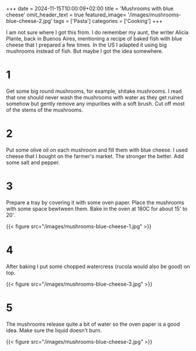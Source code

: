 +++
date = 2024-11-15T10:00:09+02:00
title = 'Mushrooms with blue cheese'
omit_header_text = true
featured_image= '/images/mushrooms-blue-cheese-2.jpg'
tags = ['Pasta']
categories = ['Cooking']
+++

I am not sure where I got this from. I do remember my aunt, the writer
Alicia Plante, back in Buenos Aires, mentioning a recipe of baked fish
with blue cheese that I prepared a few times. In the US I adapted it
using big mushrooms instead of fish. But maybe I got the idea somewhere. 


# 1
Get some big round mushrooms, for example, shitake mushrooms. I read
that one should never wash the mushrooms with water as they get ruined
somehow but gently remove any impurities with a soft brush. Cut off
most of the stems of the mushrooms. 


# 2
Put some olive oil on each mushroom and fill them with blue
cheese. I used cheese that I bought on the farmer's market. The
stronger the better. Add some salt and pepper.


# 3
Prepare a tray by covering it with some oven paper. Place the
mushrooms with some space bewtween them. Bake in the oven at 180C for
about 15' to 20'.

{{< figure src="/images/mushrooms-blue-cheese-1.jpg" >}}

# 4
After baking I put some chopped watercress (rucola would also be
good) on top.

{{< figure src="/images/mushrooms-blue-cheese-3.jpg" >}}

# 5
The mushrooms release quite a bit of water so the oven paper is a good
idea. Make sure the liquid doesn't burn.

{{< figure src="/images/mushrooms-blue-cheese-2.jpg" >}}
